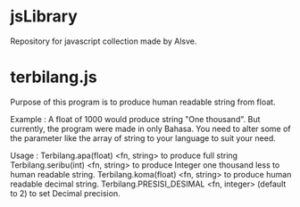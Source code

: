# jsLibrary
Repository for javascript collection made by Alsve.

# terbilang.js
Purpose of this program is to produce human readable string from float.

Example :
A float of 1000 would produce string "One thousand".  But currently, the program were made in only Bahasa. You need to alter some of the parameter like the array of string to your language to suit your need.

Usage : 
Terbilang.apa(float) <fn, string> to produce full string
Terbilang.seribu(int) <fn, string> to produce Integer one thousand less to human readable string.
Terbilang.koma(float) <fn, string> to produce human readable decimal string.
Terbilang.PRESISI_DESIMAL <fn, integer> (default to 2) to set Decimal precision.
